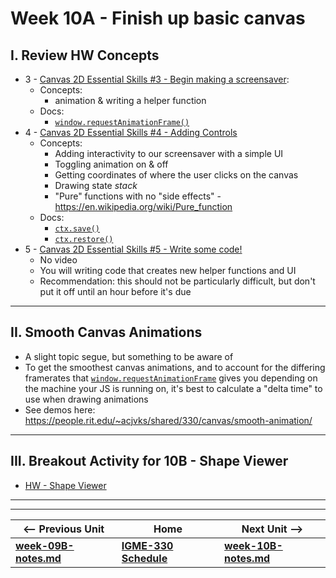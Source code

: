 # Week 10A - Finish up basic canvas

## I. Review HW Concepts

- 3 - [Canvas 2D Essential Skills #3 - Begin making a screensaver](https://github.com/tonethar/IGME-330-Master/blob/master/notes/3-begin-making-screensaver.md):
  - Concepts:
    - animation & writing a helper function
  - Docs:
    - [`window.requestAnimationFrame()`](https://developer.mozilla.org/en-US/docs/Web/API/window/requestAnimationFrame)
- 4 - [Canvas 2D Essential Skills #4 - Adding Controls](https://github.com/tonethar/IGME-330-Master/blob/master/notes/4-adding-controls.md)
  - Concepts:
    - Adding interactivity to our screensaver with a simple UI
    - Toggling animation on & off
    - Getting coordinates of where the user clicks on the canvas
    - Drawing state *stack*
    - "Pure" functions with no "side effects" - https://en.wikipedia.org/wiki/Pure_function
  - Docs:
    - [`ctx.save()`](https://developer.mozilla.org/en-US/docs/Web/API/CanvasRenderingContext2D/save)
    - [`ctx.restore()`](https://developer.mozilla.org/en-US/docs/Web/API/CanvasRenderingContext2D/restore)
- 5 - [Canvas 2D Essential Skills #5 - Write some code!](https://github.com/tonethar/IGME-330-Master/blob/master/notes/5-write-some-code.md)
  - No video
  - You will writing code that creates new helper functions and UI
  - Recommendation: this should not be particularly difficult, but don't put it off until an hour before it's due

<hr>

## II. Smooth Canvas Animations

- A slight topic segue, but something to be aware of
- To get the smoothest canvas animations, and to account for the differing framerates that [`window.requestAnimationFrame`](https://developer.mozilla.org/en-US/docs/Web/API/window/requestAnimationFrame) gives you depending on the machine your JS is running on, it's best to calculate a "delta time" to use when drawing animations 
- See demos here: https://people.rit.edu/~acjvks/shared/330/canvas/smooth-animation/

<hr>

## III. Breakout Activity for 10B - Shape Viewer

- [HW - Shape Viewer](https://github.com/tonethar/IGME-330-Master/blob/master/notes/HW-shape-viewer-2211.md)



<hr><hr>


| <-- Previous Unit | Home | Next Unit -->
| --- | --- | --- 
| [**week-09B-notes.md**](09B.md)  |  [**IGME-330 Schedule**](../schedule.md) | [**week-10B-notes.md**](10B.md) 
